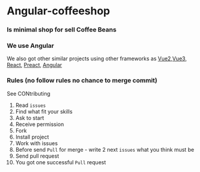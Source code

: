 # Angular-coffeeshop

### Is minimal shop for sell Coffee Beans
### We use Angular
We also got other similar projects using other frameworks as [Vue2](https://github.com/coffeebeanspoem/vue2-coffeeshop),[Vue3](https://github.com/coffeebeanspoem/vue3-coffeeshop), [React](https://github.com/coffeebeanspoem/React-coffeeshop), [Preact](https://github.com/coffeebeanspoem/Preact-coffeeshop), [Angular](https://github.com/coffeebeanspoem/Angular-coffeeshop)

### Rules (no follow rules no chance to merge commit)
See CONtributing
1. Read `issues`
2. Find what fit your skills
3. Ask to start
4. Receive permission
5. Fork
6. Install project
7. Work with issues
8. Before send `Pull` for merge - write 2 next `issues` what you think must be
9. Send pull request
10. You got one successful `Pull` request
